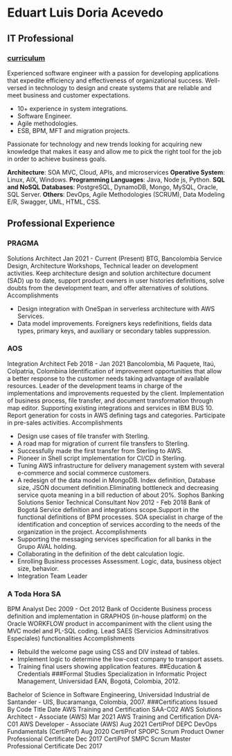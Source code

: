 # Eduart Luis Doria Acevedo
## IT Professional
### [curriculum](https://www.linkedin.com/in/eduartluis)

Experienced software engineer with a passion for developing applications that expedite efficiency and effectiveness of
organizational success. Well-versed in technology to design and create systems that are reliable and meet business and
customer expectations.
* 10+ experience in system integrations.
* Software Engineer.
* Agile methodologies.
* ESB, BPM, MFT and migration projects.

Passionate for technology and new trends looking for acquiring new knowledge that makes it easy and allow me to pick
the right tool for the job in order to achieve business goals.

**Architecture**: SOA MVC, Cloud, APIs, and microservices
**Operative System**: Linux, AIX, Windows.
**Programming Languages**: Java, Node js, Python.
**SQL and NoSQL Databases**: PostgreSQL, DynamoDB, Mongo, MySQL, Oracle, SQL Server.
**Others**: DevOps, Agile Methodologies (SCRUM), Data Modeling E/R, Swagger, UML, HTML, CSS.

## Professional Experience
### PRAGMA
Solutions Architect Jan 2021 - Current (Present)
BTG, Bancolombia
Service Design, Architecture Workshops, Technical leader on development activities. Keep architecture design and
solution architecture document (SAD) up to date, support product owners in user histories definitions, solve doubts from
the development team, and offer alternatives of solutions.
Accomplishments
- Design integration with OneSpan in serverless architecture with AWS Services.
- Data model improvements. Foreigners keys redefinitions, fields data types, primary keys, and auxiliary or
secondary tables suppression.
### AOS
Integration Architect Feb 2018 - Jan 2021
Bancolombia, Mi Paquete, Itaú, Colpatria, Colombina
Identification of improvement opportunities that allow a better response to the customer needs taking advantage of
available resources. Leader of the development teams in charge of the implementations and improvements requested by
the client. Implementation of business process, file transfer, and document transformation through map editor. Supporting
existing integrations and services in IBM BUS 10. Report generation for costs in AWS defining tags and categories.
Participate in pre-sales activities.
Accomplishments
- Design use cases of file transfer with Sterling.
- A road map for migration of current file transfers to Sterling.
- Successfully made the first transfer from Sterling to AWS.
- Pioneer in Shell script implementation for CI/CD in Sterling.
- Tuning AWS infrastructure for delivery management system with several e-commerce and social commerce
customers.
- A redesign of the data model in MongoDB. Index definition, Database size, JSON document definition.Eliminating
bottleneck and decreasing service quota meaning in a bill reduction of about 20%.
Sophos Banking Solutions
Senior Technical Consultant Nov 2012 - Feb 2018
Bank of Bogotá
Service definition and integrations scope.Support in the functional definitions of BPM processes. SOA specialist in charge
of the identification and conception of services according to the needs of the organization in the project.
Accomplishments
- Supporting the messaging services specification for all banks in the Grupo AVAL holding.
- Collaborating in the definition of the debt calculation logic.
- Enrolling Business processes Assessment. Logic, data, business object size, behavior.
- Integration Team Leader
### A Toda Hora SA
BPM Analyst Dec 2009 - Oct 2012
Bank of Occidente
Business process definition and implementation in GRAPHOS (in-house platform) on the Oracle WORKFLOW product in
accompaniment with the client using the MVC model and PL-SQL coding. Lead SAES (Servicios Adminsitrativos
Especiales) functionalities
Accomplishments
- Rebuild the welcome page using CSS and DIV instead of tables.
- Implement logic to determine the low-cost company to transport assets.
- Training final users showing application features.
##Education & Credentials
###Formal Studies
Specialization in Informatic Project Management,
Universidad EAN,
Bogotá, Colombia, 2012.

Bachelor of Science in Software Engineering,
Universidad Industrial de Santander - UIS,
Bucaramanga, Colombia, 2007.
###Certifications
Issued By Code Title Date
AWS Training and Certification SAA-C02 AWS Solutions Architect - Associate (AWS) Mar 2021
AWS Training and Certification DVA-C01 AWS Developer - Associate (AWS) Aug 2021
CertiProf DEPC DevOps Fundamentals (CertiProf) Aug 2020
CertiProf SPOPC Scrum Product Owner Professional Certificate Dec 2017
CertiProf SMPC Scrum Master Professional Certificate Dec 2017